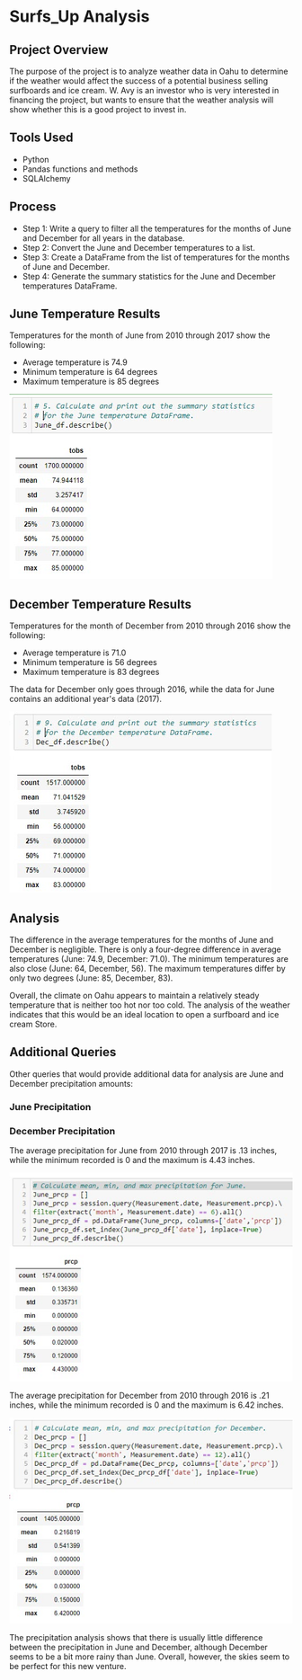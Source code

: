 # Surfs_Up Analysis

## Project Overview

The purpose of the project is to analyze weather data in Oahu to determine if the weather would affect the success of a potential business selling surfboards and ice cream. W. Avy is an investor who is very interested in financing the project, but wants to ensure that the weather analysis will show whether this is a good project to invest in.

## Tools Used
 
 - Python
 - Pandas functions and methods
 - SQLAlchemy

## Process

 - Step 1: Write a query to filter all the temperatures for the months of June and December for all years in the database.
 - Step 2: Convert the June and December temperatures to a list.
 - Step 3: Create a DataFrame from the list of temperatures for the months of June and December.
 - Step 4: Generate the summary statistics for the June and December temperatures DataFrame.

## June Temperature Results

Temperatures for the month of June from 2010 through 2017 show the following:

- Average temperature is 74.9
- Minimum temperature is 64 degrees
- Maximum temperature is 85 degrees

![June_temps.png](/Resources/June_temps.jpg)

## December Temperature Results

Temperatures for the month of December from 2010 through 2016 show the following:

- Average temperature is 71.0
- Minimum temperature is 56 degrees
- Maximum temperature is 83 degrees

The data for December only goes through 2016, while the data for June contains an additional year's data (2017).

![December_temps.png](/Resources/December_temps.jpg)

## Analysis

The difference in the average temperatures for the months of June and December is negligible. There is only a four-degree difference in average temperatures (June: 74.9, December: 71.0). The minimum temperatures are also close (June: 64, December, 56). The maximum temperatures differ by only two degrees (June: 85, December, 83). 

Overall, the climate on Oahu appears to maintain a relatively steady temperature that is neither too hot nor too cold. The analysis of the weather indicates that this would be an ideal location to open a surfboard and ice cream Store.

## Additional Queries

Other queries that would provide additional data for analysis are June and December precipitation amounts:

### June Precipitation

### December Precipitation
The average precipitation for June from 2010 through 2017 is .13 inches, while the minimum recorded is 0 and the maximum is 4.43 inches.

![June_prec.png](/Resources/June_prec.jpg)

The average precipitation for December from 2010 through 2016 is .21 inches, while the minimum recorded is 0 and the maximum is 6.42 inches.

![December_prec.png](/Resources/December_prec.jpg)

The precipitation analysis shows that there is usually little difference between the precipitation in June and December, although December seems to be a bit more rainy than June. Overall, however, the skies seem to be perfect for this new venture.




